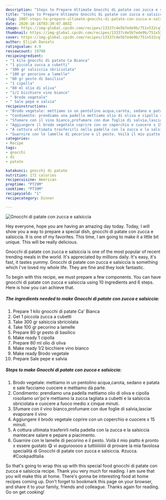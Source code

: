```yaml
---
description: "Steps to Prepare Ultimate Gnocchi di patate con zucca e salsiccia"
title: "Steps to Prepare Ultimate Gnocchi di patate con zucca e salsiccia"
slug: 2007-steps-to-prepare-ultimate-gnocchi-di-patate-con-zucca-e-salsiccia
date: 2020-10-16T03:39:07.803Z
image: https://img-global.cpcdn.com/recipes/13337c4e5b7ede9b/751x532cq70/gnocchi-di-patate-con-zucca-e-salsiccia-recipe-main-photo.jpg
thumbnail: https://img-global.cpcdn.com/recipes/13337c4e5b7ede9b/751x532cq70/gnocchi-di-patate-con-zucca-e-salsiccia-recipe-main-photo.jpg
cover: https://img-global.cpcdn.com/recipes/13337c4e5b7ede9b/751x532cq70/gnocchi-di-patate-con-zucca-e-salsiccia-recipe-main-photo.jpg
author: Elijah Daniels
ratingvalue: 4.9
reviewcount: 19798
recipeingredient:
- "1 kilo gnocchi di patate Ca Bianca"
- "1 piccola zucca a cubetti"
- "300 gr salsiccia sbriciolata"
- "100 gr pecorino a lamelle"
- "80 gr pesto di basilico"
- "1 cipolla"
- "80 ml olio di oliva"
- "1/2 bicchiere vino bianco"
- " Brodo vegetale"
- " Sale pepe e salvia"
recipeinstructions:
- "Brodo vegetale: mettiamo in un pentolino acqua,carota, sedano e patata e sale facciamo cuocere e mettiamo dà parte."
- "Condimento: prendiamo una padella mettiamo olio di oliva e cipolla rosoliamo un&#39;po&#39;e mettiamo la zucca tagliata a cubetti e la salsiccia sbriciolata e cuocere a fuoco medio x cinque minuti."
- "Sfumare con il vino bianco,profumare con due foglie di salvia,lasciar evaporare il vino"
- "Aggiungere il brodo vegetale coprire con un coperchio e cuocere x 15 minuti."
- "A cottura ultimata trasferirli nella padella con la zucca e la salsiccia mantecare salare e pepare a piacimento."
- "Guarnire con le lamelle di pecorino e il pesto. Voilà il mio piatto è pronto x essere gustato 😋 vi augurooooo a tuttiiiiiiiiiii di provare la mia favolosa specialità di Gnocchi di patate con zucca e salsiccia. #zucca. #CookpadItalia"
categories:
- Recipe
tags:
- gnocchi
- di
- patate

katakunci: gnocchi di patate 
nutrition: 172 calories
recipecuisine: American
preptime: "PT29M"
cooktime: "PT39M"
recipeyield: "1"
recipecategory: Dinner

---
```



![Gnocchi di patate con zucca e salsiccia](https://img-global.cpcdn.com/recipes/13337c4e5b7ede9b/751x532cq70/gnocchi-di-patate-con-zucca-e-salsiccia-recipe-main-photo.jpg)

Hey everyone, hope you are having an amazing day today. Today, I will show you a way to prepare a special dish, gnocchi di patate con zucca e salsiccia. It is one of my favorites. This time, I am going to make it a little bit unique. This will be really delicious.



Gnocchi di patate con zucca e salsiccia is one of the most popular of recent trending meals in the world. It's appreciated by millions daily. It's easy, it's fast, it tastes yummy. Gnocchi di patate con zucca e salsiccia is something which I've loved my whole life. They are fine and they look fantastic.


To begin with this recipe, we must prepare a few components. You can have gnocchi di patate con zucca e salsiccia using 10 ingredients and 6 steps. Here is how you can achieve that.

<!--inarticleads1-->

##### The ingredients needed to make Gnocchi di patate con zucca e salsiccia:

1. Prepare 1 kilo gnocchi di patate Ca&#39; Bianca
1. Get 1 piccola zucca a cubetti
1. Take 300 gr salsiccia sbriciolata
1. Take 100 gr pecorino a lamelle
1. Prepare 80 gr pesto di basilico
1. Make ready 1 cipolla
1. Prepare 80 ml olio di oliva
1. Make ready 1/2 bicchiere vino bianco
1. Make ready  Brodo vegetale
1. Prepare  Sale pepe e salvia




<!--inarticleads2-->

##### Steps to make Gnocchi di patate con zucca e salsiccia:

1. Brodo vegetale: mettiamo in un pentolino acqua,carota, sedano e patata e sale facciamo cuocere e mettiamo dà parte.
1. Condimento: prendiamo una padella mettiamo olio di oliva e cipolla rosoliamo un&#39;po&#39;e mettiamo la zucca tagliata a cubetti e la salsiccia sbriciolata e cuocere a fuoco medio x cinque minuti.
1. Sfumare con il vino bianco,profumare con due foglie di salvia,lasciar evaporare il vino
1. Aggiungere il brodo vegetale coprire con un coperchio e cuocere x 15 minuti.
1. A cottura ultimata trasferirli nella padella con la zucca e la salsiccia mantecare salare e pepare a piacimento.
1. Guarnire con le lamelle di pecorino e il pesto. Voilà il mio piatto è pronto x essere gustato 😋 vi augurooooo a tuttiiiiiiiiiii di provare la mia favolosa specialità di Gnocchi di patate con zucca e salsiccia. #zucca. #CookpadItalia




So that's going to wrap this up with this special food gnocchi di patate con zucca e salsiccia recipe. Thank you very much for reading. I am sure that you will make this at home. There's gonna be interesting food at home recipes coming up. Don't forget to bookmark this page on your browser, and share it to your family, friends and colleague. Thanks again for reading. Go on get cooking!
